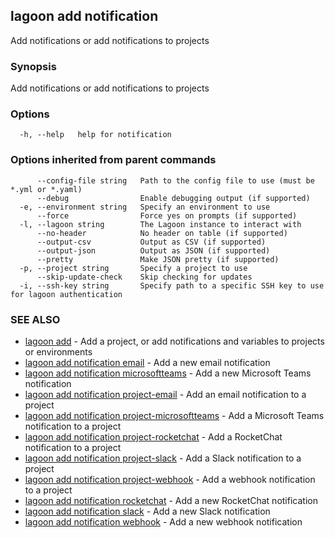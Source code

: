 ## lagoon add notification

Add notifications or add notifications to projects

### Synopsis

Add notifications or add notifications to projects

### Options

```
  -h, --help   help for notification
```

### Options inherited from parent commands

```
      --config-file string   Path to the config file to use (must be *.yml or *.yaml)
      --debug                Enable debugging output (if supported)
  -e, --environment string   Specify an environment to use
      --force                Force yes on prompts (if supported)
  -l, --lagoon string        The Lagoon instance to interact with
      --no-header            No header on table (if supported)
      --output-csv           Output as CSV (if supported)
      --output-json          Output as JSON (if supported)
      --pretty               Make JSON pretty (if supported)
  -p, --project string       Specify a project to use
      --skip-update-check    Skip checking for updates
  -i, --ssh-key string       Specify path to a specific SSH key to use for lagoon authentication
```

### SEE ALSO

* [lagoon add](lagoon_add.md)	 - Add a project, or add notifications and variables to projects or environments
* [lagoon add notification email](lagoon_add_notification_email.md)	 - Add a new email notification
* [lagoon add notification microsoftteams](lagoon_add_notification_microsoftteams.md)	 - Add a new Microsoft Teams notification
* [lagoon add notification project-email](lagoon_add_notification_project-email.md)	 - Add an email notification to a project
* [lagoon add notification project-microsoftteams](lagoon_add_notification_project-microsoftteams.md)	 - Add a Microsoft Teams notification to a project
* [lagoon add notification project-rocketchat](lagoon_add_notification_project-rocketchat.md)	 - Add a RocketChat notification to a project
* [lagoon add notification project-slack](lagoon_add_notification_project-slack.md)	 - Add a Slack notification to a project
* [lagoon add notification project-webhook](lagoon_add_notification_project-webhook.md)	 - Add a webhook notification to a project
* [lagoon add notification rocketchat](lagoon_add_notification_rocketchat.md)	 - Add a new RocketChat notification
* [lagoon add notification slack](lagoon_add_notification_slack.md)	 - Add a new Slack notification
* [lagoon add notification webhook](lagoon_add_notification_webhook.md)	 - Add a new webhook notification

